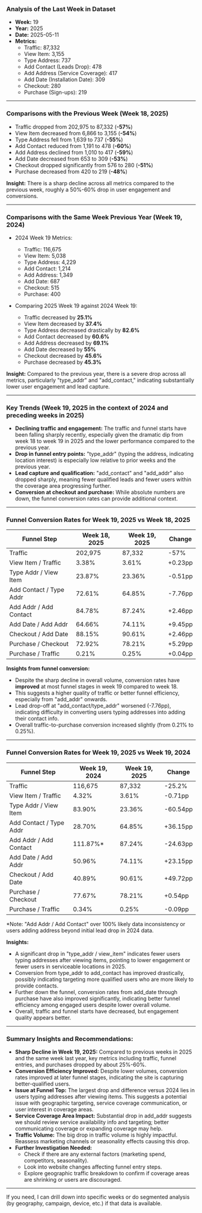 ### Analysis of the Last Week in Dataset
- **Week:** 19
- **Year:** 2025
- **Date:** 2025-05-11
- **Metrics:**
  - Traffic: 87,332
  - View Item: 3,155
  - Type Address: 737
  - Add Contact (Leads Drop): 478
  - Add Address (Service Coverage): 417
  - Add Date (Installation Date): 309
  - Checkout: 280
  - Purchase (Sign-ups): 219

---

### Comparisons with the Previous Week (Week 18, 2025)
- Traffic dropped from 202,975 to 87,332 (**-57%**)
- View Item decreased from 6,866 to 3,155 (**-54%**)
- Type Address fell from 1,639 to 737 (**-55%**)
- Add Contact reduced from 1,191 to 478 (**-60%**)
- Add Address declined from 1,010 to 417 (**-59%**)
- Add Date decreased from 653 to 309 (**-53%**)
- Checkout dropped significantly from 576 to 280 (**-51%**)
- Purchase decreased from 420 to 219 (**-48%**)

**Insight:** There is a sharp decline across all metrics compared to the previous week, roughly a 50%-60% drop in user engagement and conversions.

---

### Comparisons with the Same Week Previous Year (Week 19, 2024)
- 2024 Week 19 Metrics:
  - Traffic: 116,675
  - View Item: 5,038
  - Type Address: 4,229
  - Add Contact: 1,214
  - Add Address: 1,349
  - Add Date: 687
  - Checkout: 515
  - Purchase: 400

- Comparing 2025 Week 19 against 2024 Week 19:
  - Traffic decreased by **25.1%**
  - View Item decreased by **37.4%**
  - Type Address decreased drastically by **82.6%**
  - Add Contact decreased by **60.6%**
  - Add Address decreased by **69.1%**
  - Add Date decreased by **55%**
  - Checkout decreased by **45.6%**
  - Purchase decreased by **45.3%**

**Insight:** Compared to the previous year, there is a severe drop across all metrics, particularly "type_addr" and "add_contact," indicating substantially lower user engagement and lead capture.

---

### Key Trends (Week 19, 2025 in the context of 2024 and preceding weeks in 2025)
- **Declining traffic and engagement:** The traffic and funnel starts have been falling sharply recently, especially given the dramatic dip from week 18 to week 19 in 2025 and the lower performance compared to the previous year.
- **Drop in funnel entry points:** "type_addr" (typing the address, indicating location interest) is especially low relative to prior weeks and the previous year.
- **Lead capture and qualification:** "add_contact" and "add_addr" also dropped sharply, meaning fewer qualified leads and fewer users within the coverage area progressing further.
- **Conversion at checkout and purchase:** While absolute numbers are down, the funnel conversion rates can provide additional context.

---

### Funnel Conversion Rates for Week 19, 2025 vs Week 18, 2025

| Funnel Step           | Week 18, 2025 | Week 19, 2025 | Change     |
|----------------------|---------------|---------------|------------|
| Traffic              | 202,975       | 87,332        | -57%       |
| View Item / Traffic  | 3.38%         | 3.61%         | +0.23pp    |
| Type Addr / View Item| 23.87%        | 23.36%        | -0.51pp    |
| Add Contact / Type Addr | 72.61%      | 64.85%        | -7.76pp    |
| Add Addr / Add Contact   | 84.78%      | 87.24%        | +2.46pp    |
| Add Date / Add Addr      | 64.66%      | 74.11%        | +9.45pp    |
| Checkout / Add Date      | 88.15%      | 90.61%        | +2.46pp    |
| Purchase / Checkout      | 72.92%      | 78.21%        | +5.29pp    |
| Purchase / Traffic       | 0.21%       | 0.25%         | +0.04pp    |

**Insights from funnel conversion:**
- Despite the sharp decline in overall volume, conversion rates have **improved** at most funnel stages in week 19 compared to week 18.
- This suggests a higher quality of traffic or better funnel efficiency, especially from "add_addr" onwards.
- Lead drop-off at "add_contact/type_addr" worsened (-7.76pp), indicating difficulty in converting users typing addresses into adding their contact info.
- Overall traffic-to-purchase conversion increased slightly (from 0.21% to 0.25%).

---

### Funnel Conversion Rates for Week 19, 2025 vs Week 19, 2024

| Funnel Step           | Week 19, 2024 | Week 19, 2025 | Change     |
|----------------------|---------------|---------------|------------|
| Traffic              | 116,675       | 87,332        | -25.2%     |
| View Item / Traffic  | 4.32%         | 3.61%         | -0.71pp    |
| Type Addr / View Item| 83.90%        | 23.36%        | -60.54pp   |
| Add Contact / Type Addr | 28.70%      | 64.85%        | +36.15pp   |
| Add Addr / Add Contact   | 111.87%*    | 87.24%        | -24.63pp   |
| Add Date / Add Addr      | 50.96%      | 74.11%        | +23.15pp   |
| Checkout / Add Date      | 40.89%      | 90.61%        | +49.72pp   |
| Purchase / Checkout      | 77.67%      | 78.21%        | +0.54pp    |
| Purchase / Traffic       | 0.34%       | 0.25%         | -0.09pp    |

*Note: "Add Addr / Add Contact" over 100% likely data inconsistency or users adding address beyond initial lead drop in 2024 data.

**Insights:**
- A significant drop in "type_addr / view_item" indicates fewer users typing addresses after viewing items, pointing to lower engagement or fewer users in serviceable locations in 2025.
- Conversion from type_addr to add_contact has improved drastically, possibly indicating targeting more qualified users who are more likely to provide contacts.
- Further down the funnel, conversion rates from add_date through purchase have also improved significantly, indicating better funnel efficiency among engaged users despite lower overall volume.
- Overall, traffic and funnel starts have decreased, but engagement quality appears better.

---

### Summary Insights and Recommendations:

- **Sharp Decline in Week 19, 2025:** Compared to previous weeks in 2025 and the same week last year, key metrics including traffic, funnel entries, and purchases dropped by about 25%-60%.
- **Conversion Efficiency Improved:** Despite lower volumes, conversion rates improved at later funnel stages, indicating the site is capturing better-qualified users.
- **Issue at Funnel Top:** The largest drop and difference versus 2024 lies in users typing addresses after viewing items. This suggests a potential issue with geographic targeting, service coverage communication, or user interest in coverage areas.
- **Service Coverage Area Impact:** Substantial drop in add_addr suggests we should review service availability info and targeting; better communicating coverage or expanding coverage may help.
- **Traffic Volume:** The big drop in traffic volume is highly impactful. Reassess marketing channels or seasonality effects causing this drop.
- **Further Investigation Needed:**
  - Check if there are any external factors (marketing spend, competitors, seasonality).
  - Look into website changes affecting funnel entry steps.
  - Explore geographic traffic breakdown to confirm if coverage areas are shrinking or users are discouraged.

---

If you need, I can drill down into specific weeks or do segmented analysis (by geography, campaign, device, etc.) if that data is available.